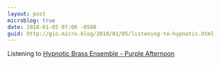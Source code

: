 ```yaml
---
layout: post
microblog: true
date: 2018-01-05 07:06 -0500
guid: http://gio.micro.blog/2018/01/05/listening-to-hypnotic.html
---
```

Listening to [Hypnotic Brass Ensemble - Purple Afternoon](https://itunes.apple.com/us/album/purple-afternoon/1305831258?i=1305831278)
